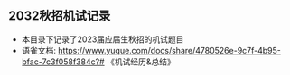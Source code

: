 ## 2032秋招机试记录

* 本目录下记录了2023届应届生秋招的机试题目
* 语雀文档: https://www.yuque.com/docs/share/4780526e-9c7f-4b95-bfac-7c3f058f384c?# 《机试经历&总结》
